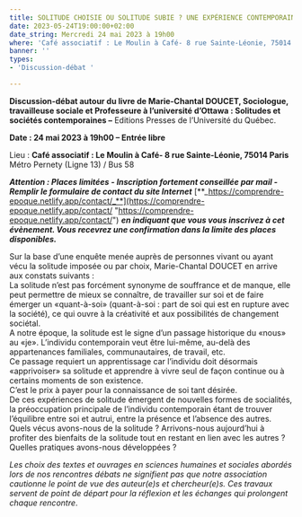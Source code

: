 ```yaml
---
title: SOLITUDE CHOISIE OU SOLITUDE SUBIE ? UNE EXPÉRIENCE CONTEMPORAINE
date: 2023-05-24T19:00:00+02:00
date_string: Mercredi 24 mai 2023 à 19h00
where: 'Café associatif : Le Moulin à Café- 8 rue Sainte-Léonie, 75014 Paris'
banner: ''
types:
- 'Discussion-débat '

---
```

**Discussion-débat autour du livre de Marie-Chantal DOUCET, Sociologue, travailleuse sociale et Professeure à l’université d’Ottawa : Solitudes et sociétés contemporaines –** Editions Presses de l’Université du Québec.

**Date : 24 mai 2023 à 19h00 – Entrée libre**

Lieu : **Café associatif : Le Moulin à Café- 8 rue Sainte-Léonie, 75014 Paris**  
Métro Pernety (Ligne 13) / Bus 58

**_Attention : Places limitées - Inscription fortement conseillée par mail - Remplir le formulaire de contact du site Internet_** [**_https://comprendre-epoque.netlify.app/contact/_**](https://comprendre-epoque.netlify.app/contact/ "https://comprendre-epoque.netlify.app/contact/") **_en indiquant que vous vous inscrivez à cet évènement. Vous recevrez une confirmation dans la limite des places disponibles._**

Sur la base d’une enquête menée auprès de personnes vivant ou ayant vécu la solitude imposée ou par choix, Marie-Chantal DOUCET en arrive aux constats suivants :  
La solitude n’est pas forcément synonyme de souffrance et de manque, elle peut permettre de mieux se connaître, de travailler sur soi et de faire émerger un «quant-à-soi» (quant-à-soi : part de soi qui est en rupture avec la société), ce qui ouvre à la créativité et aux possibilités de changement sociétal.  
A notre époque, la solitude est le signe d’un passage historique du «nous» au «je». L’individu contemporain veut être lui-même, au-delà des appartenances familiales, communautaires, de travail, etc.  
Ce passage requiert un apprentissage car l’individu doit désormais «apprivoiser» sa solitude et apprendre à vivre seul de façon continue ou à certains moments de son existence.  
C’est le prix à payer pour la connaissance de soi tant désirée.  
De ces expériences de solitude émergent de nouvelles formes de socialités, la préoccupation principale de l’individu contemporain étant de trouver l’équilibre entre soi et autrui, entre la présence et l’absence des autres.  
Quels vécus avons-nous de la solitude ? Arrivons-nous aujourd’hui à profiter des bienfaits de la solitude tout en restant en lien avec les autres ? Quelles pratiques avons-nous développées ?

_Les choix des textes et ouvrages en sciences humaines et sociales abordés lors de nos rencontres débats ne signifient pas que notre association cautionne le point de vue des auteur(e)s et chercheur(e)s. Ces travaux servent de point de départ pour la réflexion et les échanges qui prolongent chaque rencontre_.